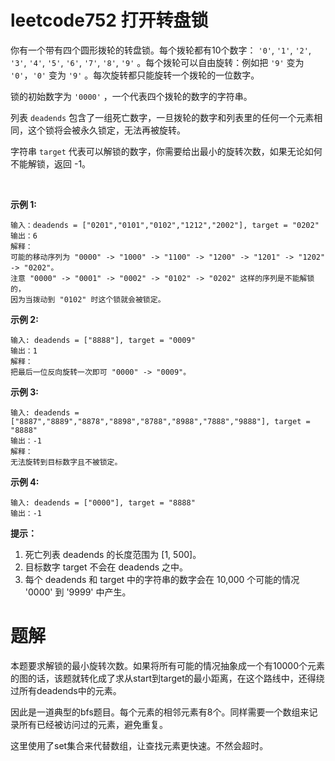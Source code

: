 # leetcode752 打开转盘锁
你有一个带有四个圆形拨轮的转盘锁。每个拨轮都有10个数字： `'0'`, `'1'`, `'2'`, `'3'`, `'4'`, `'5'`, `'6'`, `'7'`, `'8'`, `'9'` 。每个拨轮可以自由旋转：例如把 `'9'` 变为  `'0'`，`'0'` 变为 `'9'` 。每次旋转都只能旋转一个拨轮的一位数字。

锁的初始数字为 `'0000'` ，一个代表四个拨轮的数字的字符串。

列表 `deadends` 包含了一组死亡数字，一旦拨轮的数字和列表里的任何一个元素相同，这个锁将会被永久锁定，无法再被旋转。

字符串 `target` 代表可以解锁的数字，你需要给出最小的旋转次数，如果无论如何不能解锁，返回 -1。

 

**示例 1:**
```
输入：deadends = ["0201","0101","0102","1212","2002"], target = "0202"
输出：6
解释：
可能的移动序列为 "0000" -> "1000" -> "1100" -> "1200" -> "1201" -> "1202" -> "0202"。
注意 "0000" -> "0001" -> "0002" -> "0102" -> "0202" 这样的序列是不能解锁的，
因为当拨动到 "0102" 时这个锁就会被锁定。
```

**示例 2:**
```
输入: deadends = ["8888"], target = "0009"
输出：1
解释：
把最后一位反向旋转一次即可 "0000" -> "0009"。
```

**示例 3:**
```
输入: deadends = ["8887","8889","8878","8898","8788","8988","7888","9888"], target = "8888"
输出：-1
解释：
无法旋转到目标数字且不被锁定。
```

**示例 4:**
```
输入: deadends = ["0000"], target = "8888"
输出：-1
```

**提示：**

1. 死亡列表 deadends 的长度范围为 [1, 500]。
2. 目标数字 target 不会在 deadends 之中。
3. 每个 deadends 和 target 中的字符串的数字会在 10,000 个可能的情况 '0000' 到 '9999' 中产生。


# 题解
本题要求解锁的最小旋转次数。如果将所有可能的情况抽象成一个有10000个元素的图的话，该题就转化成了求从start到target的最小距离，在这个路线中，还得绕过所有deadends中的元素。

因此是一道典型的bfs题目。每个元素的相邻元素有8个。同样需要一个数组来记录所有已经被访问过的元素，避免重复。

这里使用了set集合来代替数组，让查找元素更快速。不然会超时。
